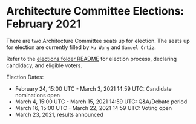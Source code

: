 # Architecture Committee Elections: February 2021

There are two Architecture Committee seats up for election. The seats up for
election are currently filled by `Xu Wang` and `Samuel Ortiz`.

Refer to the [elections folder README](https://github.com/kata-containers/community/tree/master/elections)
for election process, declaring candidacy, and eligible voters.

Election Dates:

* February 24, 15:00 UTC - March 3, 2021 14:59 UTC: Candidate nominations open
* March 4, 15:00 UTC - March 15, 2021 14:59 UTC: Q&A/Debate period
* March 16, 15:00 UTC - March 22, 2021 14:59 UTC: Voting open
* March 23, 2021, results announced
